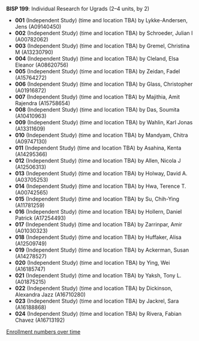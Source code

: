 **BISP 199**: Individual Research for Ugrads (2–4 units, by 2)

- **001** (Independent Study) (time and location TBA) by Lykke-Andersen, Jens (A09140450)
- **002** (Independent Study) (time and location TBA) by Schroeder, Julian I (A00782062)
- **003** (Independent Study) (time and location TBA) by Gremel, Christina M (A13230790)
- **004** (Independent Study) (time and location TBA) by Cleland, Elsa Eleanor (A08620756)
- **005** (Independent Study) (time and location TBA) by Zeidan, Fadel (A15764272)
- **006** (Independent Study) (time and location TBA) by Glass, Christopher (A01916872)
- **007** (Independent Study) (time and location TBA) by Majithia, Amit Rajendra (A15758654)
- **008** (Independent Study) (time and location TBA) by Das, Soumita (A10410963)
- **009** (Independent Study) (time and location TBA) by Wahlin, Karl Jonas (A13311609)
- **010** (Independent Study) (time and location TBA) by Mandyam, Chitra (A09747130)
- **011** (Independent Study) (time and location TBA) by Asahina, Kenta (A14295366)
- **012** (Independent Study) (time and location TBA) by Allen, Nicola J (A12506313)
- **013** (Independent Study) (time and location TBA) by Holway, David A. (A03705253)
- **014** (Independent Study) (time and location TBA) by Hwa, Terence T. (A00742565)
- **015** (Independent Study) (time and location TBA) by Su, Chih-Ying (A11781259)
- **016** (Independent Study) (time and location TBA) by Hollern, Daniel Patrick (A17254493)
- **017** (Independent Study) (time and location TBA) by Zarrinpar, Amir (A01030323)
- **018** (Independent Study) (time and location TBA) by Huffaker, Alisa (A12509749)
- **019** (Independent Study) (time and location TBA) by Ackerman, Susan (A14278527)
- **020** (Independent Study) (time and location TBA) by Ying, Wei (A16185747)
- **021** (Independent Study) (time and location TBA) by Yaksh, Tony L. (A01875215)
- **022** (Independent Study) (time and location TBA) by Dickinson, Alexandra Jazz (A16710280)
- **023** (Independent Study) (time and location TBA) by Jackrel, Sara (A16188868)
- **024** (Independent Study) (time and location TBA) by Rivera, Fabian Chavez (A16713192)

[Enrollment numbers over time](./BISP199.tsv)
